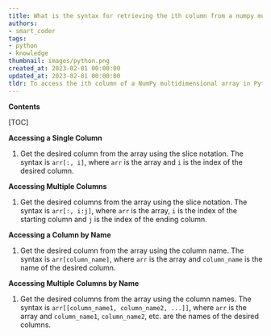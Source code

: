 ```yaml
---
title: What is the syntax for retrieving the ith column from a numpy multidimensional array?
authors:
- smart_coder
tags:
- python
- knowledge
thumbnail: images/python.png
created_at: 2023-02-01 00:00:00
updated_at: 2023-02-01 00:00:00
tldr: To access the ith column of a NumPy multidimensional array in Python, use array\_name[,i].
---
```


**Contents**

[TOC]

**Accessing a Single Column**

1. Get the desired column from the array using the slice notation. The syntax is `arr[:, i]`, where `arr` is the array and `i` is the index of the desired column.

**Accessing Multiple Columns**

1. Get the desired columns from the array using the slice notation. The syntax is `arr[:, i:j]`, where `arr` is the array, `i` is the index of the starting column and `j` is the index of the ending column.

**Accessing a Column by Name**

1. Get the desired column from the array using the column name. The syntax is `arr[column_name]`, where `arr` is the array and `column_name` is the name of the desired column.

**Accessing Multiple Columns by Name**

1. Get the desired columns from the array using the column names. The syntax is `arr[[column_name1, column_name2, ...]]`, where `arr` is the array and `column_name1`, `column_name2`, etc. are the names of the desired columns.
